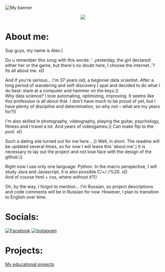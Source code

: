 ![My banner][akialema-banner-image]

<p align="center">
  <a href="https://git.io/typing-svg">
    <img src="https://readme-typing-svg.demolab.com/?lines=Data%20Science%20newbie;Open%20minded%20person;Good%20team%20player;Keep%20moving%20up%20↑&font=Press+Start+2P&center=true&width=580&height=45&color=FFD700&vCenter=true&pause=1000&size=22" /></a>
</p>

# About me:

Sup guys, my name is Alex.)

Do u remember this song with this words: '..yesterday, the girl declared: either her or the game, but there's no doubt here, I choose the internet..'?  
Its all about me. xD

And if you're serious... I'm 37 years old, a beginner data scientist. After a long period of wandering and self-discovery I spat and decided to do what I do best: stare at a computer and hammer on the keys.))  
Why data science? I love automating, optimizing, improving. It seems like this profession is all about that. I don't have much to be proud of yet, but I have plenty of discipline and determination, so why not – what are my years for?))

I'm also skilled in photography, videography, playing the guitar, psychology, fitness and I travel a lot. And years of videogames.)) Can make flip to the pool. xD

Such a dating site turned out for me here ...))
Well, in short.
The readme will be updated several times, so for now I will leave this 'about me'.) It is necessary to lay out the project and not lose face with the design of the github.))

Right now I use only one language: Python. In the macro perspective, I will study Java and Javascript, it is also possible C/+/-/%20. xD  
And of course html + css, where without it?))

Oh, by the way, I forgot to mention... I'm Russian, so project descriptions and code comments will be in Russian for now. However, I plan to transition to English over time.

# Socials:

[![Facebook](https://img.shields.io/badge/Facebook-1877F2?style=for-the-badge&logo=facebook&logoColor=white)](https://www.facebook.com/profile.php?id=100001132424287) [![Instagram](https://img.shields.io/badge/Instagram-E4405F?style=for-the-badge&logo=instagram&logoColor=white)](https://www.instagram.com/jlemyp4uk/)

# Projects:

[My educational projects](https://github.com/Akialema/PROJECTS.EDU)
<!--^Links^-->
[akialema-banner-image]: https://s85vla.storage.yandex.net/rdisk/61b6c66a93588af652410290259cc50acbb60a28a43770d5b7d8c2b29e7184dc/650e1468/NW7zopIQGDeffFpvN_ScjrTv5su2yb3VaJ3sMJAeDkwWOqogxBWn2C4EoVrHynQcT06A2gCuNGOzbUsGYNzwPw==?uid=0&filename=1111111111.jpg&disposition=inline&hash=&limit=0&content_type=image%2Fjpeg&owner_uid=0&fsize=655597&hid=f9292931f8ab2562cf9eba1848837665&media_type=image&tknv=v2&etag=1ac97ac94c0ac74f870cce45e886b4b0&rtoken=lCX6v2GH9RPa&force_default=no&ycrid=na-562c6429ef6f754aa21d8c496c0552e3-downloader22f&ts=605fa16dfea00&s=300dc7dfb11320f31d037d240233e405f4b72014d5c1c1174a4e2eeb3cf75549&pb=U2FsdGVkX19pQ9IvMwI1kTu9ucCNUF2h19AWYKpUpZU1raZwbO1jLrm6tOdGT9jkdJwNN_WBW0ml1HMRTDV3E0idtanWWfkKkxWICZCwDD0
